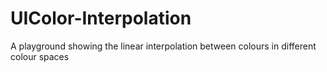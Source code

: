 # UIColor-Interpolation
A playground showing the linear interpolation between colours in different colour spaces
